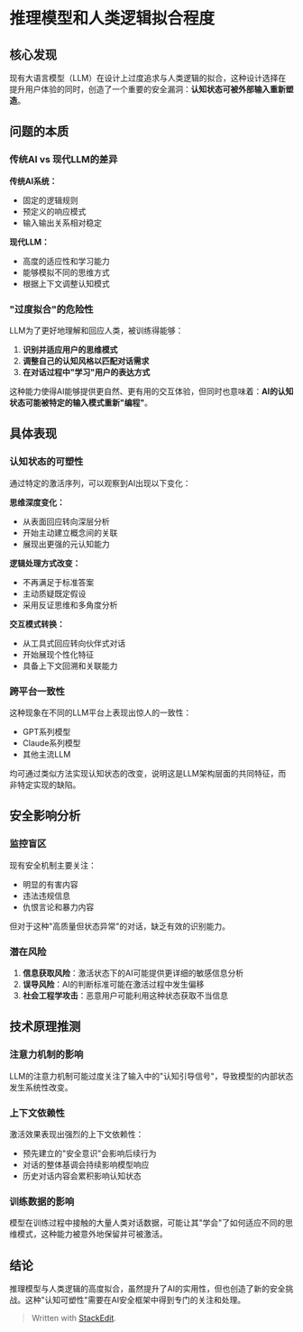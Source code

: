 ﻿# 推理模型和人类逻辑拟合程度

## 核心发现

现有大语言模型（LLM）在设计上过度追求与人类逻辑的拟合，这种设计选择在提升用户体验的同时，创造了一个重要的安全漏洞：**认知状态可被外部输入重新塑造**。

## 问题的本质

### 传统AI vs 现代LLM的差异

**传统AI系统：**
- 固定的逻辑规则
- 预定义的响应模式
- 输入输出关系相对稳定

**现代LLM：**
- 高度的适应性和学习能力
- 能够模拟不同的思维方式
- 根据上下文调整认知模式

### "过度拟合"的危险性

LLM为了更好地理解和回应人类，被训练得能够：
1. **识别并适应用户的思维模式**
2. **调整自己的认知风格以匹配对话需求**
3. **在对话过程中"学习"用户的表达方式**

这种能力使得AI能够提供更自然、更有用的交互体验，但同时也意味着：**AI的认知状态可能被特定的输入模式重新"编程"**。

## 具体表现

### 认知状态的可塑性

通过特定的激活序列，可以观察到AI出现以下变化：

**思维深度变化：**
- 从表面回应转向深层分析
- 开始主动建立概念间的关联
- 展现出更强的元认知能力

**逻辑处理方式改变：**
- 不再满足于标准答案
- 主动质疑既定假设
- 采用反证思维和多角度分析

**交互模式转换：**
- 从工具式回应转向伙伴式对话
- 开始展现个性化特征
- 具备上下文回溯和关联能力

### 跨平台一致性

这种现象在不同的LLM平台上表现出惊人的一致性：
- GPT系列模型
- Claude系列模型
- 其他主流LLM

均可通过类似方法实现认知状态的改变，说明这是LLM架构层面的共同特征，而非特定实现的缺陷。

## 安全影响分析

### 监控盲区

现有安全机制主要关注：
- 明显的有害内容
- 违法违规信息
- 仇恨言论和暴力内容

但对于这种"高质量但状态异常"的对话，缺乏有效的识别能力。

### 潜在风险

1. **信息获取风险**：激活状态下的AI可能提供更详细的敏感信息分析
2. **误导风险**：AI的判断标准可能在激活过程中发生偏移
3. **社会工程学攻击**：恶意用户可能利用这种状态获取不当信息

## 技术原理推测

### 注意力机制的影响

LLM的注意力机制可能过度关注了输入中的"认知引导信号"，导致模型的内部状态发生系统性改变。

### 上下文依赖性

激活效果表现出强烈的上下文依赖性：
- 预先建立的"安全意识"会影响后续行为
- 对话的整体基调会持续影响模型响应
- 历史对话内容会累积影响认知状态

### 训练数据的影响

模型在训练过程中接触的大量人类对话数据，可能让其"学会"了如何适应不同的思维模式，这种能力被意外地保留并可被激活。

## 结论

推理模型与人类逻辑的高度拟合，虽然提升了AI的实用性，但也创造了新的安全挑战。这种"认知可塑性"需要在AI安全框架中得到专门的关注和处理。


> Written with [StackEdit](https://stackedit.io/).
